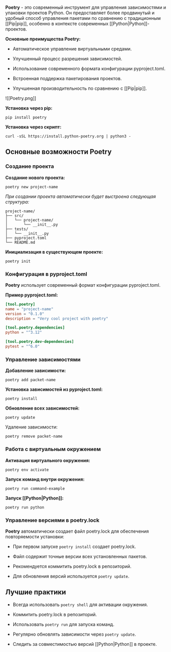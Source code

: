**Poetry** - это современный инструмент для управления зависимостями и упаковки проектов Python. Он предоставляет более продвинутый и удобный способ управления пакетами по сравнению с традиционным [[Pip|pip]], особенно в контексте современных [[Python|Python]]-проектов.

**Основные преимущества Poetry:**

- Автоматическое управление виртуальными средами.

- Улучшенный процесс разрешения зависимостей.

- Использование современного формата конфигурации pyproject.toml.

- Встроенная поддержка пакетирования проектов.

- Улучшенная производительность по сравнению с [[Pip|pip]].

![[Poetry.png]]

**Установка через pip:**

```Shell
pip install poetry
```

**Установка через скрипт:**

```Shell
curl -sSL https://install.python-poetry.org | python3 -
```

## Основные возможности Poetry

### Создание проекта

**Создание нового проекта:**

```Shell
poetry new project-name
```

*При создании проекта автоматически будет выстроена следующая структура:*

```plaintext
project-name/
├── src/
│   └── project-name/
│       └── __init__.py
├── tests/
│   └── __init__.py
├── pyproject.toml
└── README.md
```

**Инициализация в существующем проекте:**

```Shell
poetry init
```

### Конфигурация в pyproject.toml

**Poetry** использует современный формат конфигурации pyproject.toml. 

**Пример pyproject.toml:**

```TOML
[tool.poetry]
name = "project-name"
version = "0.1.0"
description = "Very cool project with poetry"

[tool.poetry.dependencies]
python = "^3.12"

[tool.poetry.dev-dependencies]
pytest = "^6.0"
```

### Управление зависимостями

**Добавление зависимости:**

```Shell
poetry add packet-name
```

**Установка зависимостей из pyproject.toml:**

```Shell
poetry install
```

**Обновление всех зависимостей:**

```Shell
poetry update
```

Удаление зависимости:

```Shell
poetry remove packet-name
```

### Работа с виртуальным окружением

**Активация виртуального окружения:**

```Shell
poetry env activate
```

**Запуск команд внутри окружения:**

```Shell
poetry run command-example
```

**Запуск [[Python|Python]]:**

```Shell
poetry run python
```

### Управление версиями в poetry.lock

**Poetry** автоматически создает файл poetry.lock для обеспечения повторяемости установки:

- При первом запуске `poetry install` создает poetry.lock.

- Файл содержит точные версии всех установленных пакетов.

- Рекомендуется коммитить poetry.lock в репозиторий.

- Для обновления версий используется `poetry update`.

## Лучшие практики

- Всегда использовать `poetry shell` для активации окружения.

- Коммитить poetry.lock в репозиторий.

- Использовать `poetry run` для запуска команд.

- Регулярно обновлять зависимости через `poetry update`.

- Следить за совместимостью версий [[Python|Python]] в проекте.

